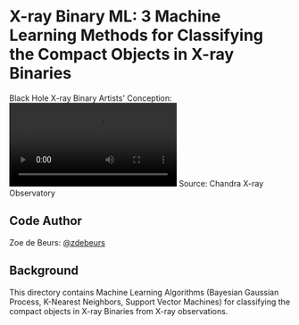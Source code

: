 # X-ray Binary ML: 3 Machine Learning Methods for Classifying the Compact Objects in X-ray Binaries

Black Hole X-ray Binary Artists' Conception:
![GRS1739 Animation](GROJ1655-40_BH_normal_star.mov)
Source: Chandra X-ray Observatory

## Code Author

Zoe de Beurs: [@zdebeurs](https://github.com/zdebeurs)

## Background

This directory contains Machine Learning Algorithms (Bayesian Gaussian Process,
 K-Nearest Neighbors, Support Vector Machines) for classifying the compact objects
  in X-ray Binaries from X-ray observations. 

